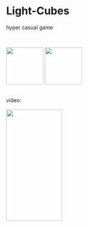 # Light-Cubes
hyper casual game

</br>

<p float="left">
 <img src="https://drive.google.com/uc?export=view&id=1q0bJbTCBBP0ep-vFQs7MBeiSxDHXJA-g" width="100" >

   <img src="https://drive.google.com/uc?export=view&id=1q4P6iV0cITgBZK6w983qcT8X79dRRurO" width="100" >

</p>


</br>
video: 
</br></br>

<img src="https://user-images.githubusercontent.com/116391646/222243144-010a58d1-1e2b-4ea7-855d-a9e7f2be983b.gif" width="150" height="300"/>

